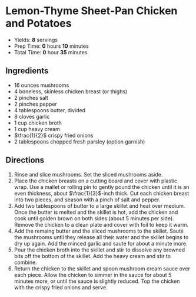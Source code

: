 # Lemon-Thyme Sheet-Pan Chicken and Potatoes

* Yields: **8** servings
* Prep Time: **0** hours **10** minutes
* Total Time: **0** hour **35** minutes

## Ingredients

* 16 ounces mushrooms
* 4 boneless, skinless chicken breast (or thighs)
* 2 pinches salt
* 2 pinches pepper
* 4 tablespoons butter, divided
* 8 cloves garlic
* 1 cup chicken broth
* 1 cup heavy cream
* $\frac{1}{2}$ crispy fried onions
* 2 tablespoons chopped fresh parsley (option garnish)

## Directions

1. Rinse and slice mushrooms. Set the sliced mushrooms aside.
2. Place the chicken breasts on a cutting board and cover with plastic wrap. Use a mallet or rolling pin to gently pound the chicken until it is an even thickness, about $\frac{1}{3}$-inch thick. Cut each chicken breast into two pieces, and season with a pinch of salt and pepper.
3. Add two tablespoons of butter to a large skillet and heat over medium. Once the butter is melted and the skillet is hot, add the chicken and cook until golden brown on both sides (about 5 minutes per side). Remove the chicken to a clean plate and cover with foil to keep it warm.
4. Add the remaing butter and the sliced mushrooms to the skillet. Sauté the mushrooms until they release all their water and the skillet begins to dry up again. Add the minced garlic and sauté for about a minute more.
5. Pour the chicken broth into the skillet and stir to dissolve any browned bits off the bottom of the skillet. Add the heavy cream and stir to combine.
6. Return the chicken to the skillet and spoon mushroom cream sauce over each piece. Allow the chicken to simmer in the sauce for about 5 minutes more, or until the sauce is slightly reduced. Top the chicken with the crispy fried onions and serve.
